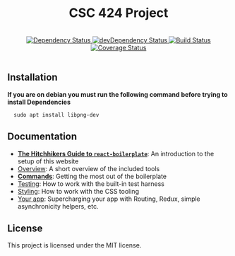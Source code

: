 <div align="center">
  <h1>CSC 424 Project</h1>
</div>

<br />

<div align="center">
  <!-- Dependency Status -->
  <a href="https://david-dm.org/Gods-Of-ACM/frontEnd">
    <img src="https://david-dm.org/Gods-Of-ACM/frontEnd.svg" alt="Dependency Status" />
  </a>
  <!-- devDependency Status -->
  <a href="https://david-dm.org/Gods-Of-ACM/frontEnd#info=devDependencies">
    <img src="https://david-dm.org/Gods-Of-ACM/frontEnd/dev-status.svg" alt="devDependency Status" />
  </a>
  <!-- Build Status -->
  <a href="https://travis-ci.org/Gods-Of-ACM/frontEnd">
    <img src="https://travis-ci.org/Gods-Of-ACM/frontEnd.svg?branch=master" alt="Build Status" />
  </a>
  <!-- Test Coverage -->
  <a href='https://coveralls.io/github/Gods-Of-ACM/frontEnd?branch=master'>
    <img src='https://coveralls.io/repos/github/Gods-Of-ACM/frontEnd/badge.svg?branch=master' alt='Coverage Status' />
  </a>
</div>

<br />

## Installation
**If you are on debian you must run the following command before trying to install Dependencies**
```
  sudo apt install libpng-dev
```


## Documentation

- [**The Hitchhikers Guide to `react-boilerplate`**](docs/general/introduction.md): An introduction to the setup of this website
- [Overview](docs/general): A short overview of the included tools
- [**Commands**](docs/general/commands.md): Getting the most out of the boilerplate
- [Testing](docs/testing): How to work with the built-in test harness
- [Styling](docs/css): How to work with the CSS tooling
- [Your app](docs/js): Supercharging your app with Routing, Redux, simple
  asynchronicity helpers, etc.

## License

This project is licensed under the MIT license.
